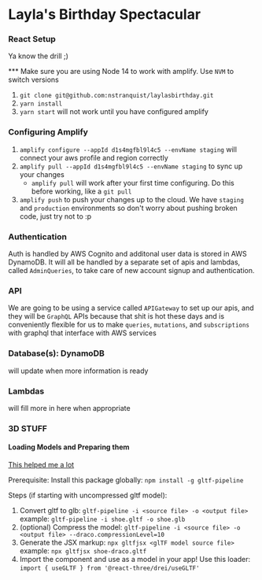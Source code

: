 # Layla's Birthday Spectacular

### React Setup

Ya know the drill ;)

\*\*\* Make sure you are using Node 14 to work with amplify. Use `NVM` to switch versions

1. `git clone git@github.com:nstranquist/laylasbirthday.git`
2. `yarn install`
3. `yarn start` will not work until you have configured amplify

### Configuring Amplify

1. `amplify configure --appId d1s4mgfbl9l4c5 --envName staging` will connect your aws profile and region correctly
2. `amplify pull --appId d1s4mgfbl9l4c5 --envName staging` to sync up your changes
   - `amplify pull` will work after your first time configuring. Do this before working, like a `git pull`
3. `amplify push` to push your changes up to the cloud. We have `staging` and `production` environments so don't worry about pushing broken code, just try not to :p

### Authentication

Auth is handled by AWS Cognito and additonal user data is stored in AWS DynamoDB.
It will all be handled by a separate set of apis and lambdas, called `AdminQueries`, to take care of new account signup and authentication.

### API

We are going to be using a service called `APIGateway` to set up our apis, and they will be `GraphQL` APIs because that shit is hot these days and is conveniently flexible for us to make `queries`, `mutations`, and `subscriptions` with graphql that interface with AWS services

### Database(s): DynamoDB

will update when more information is ready

### Lambdas

will fill more in here when appropriate


### 3D STUFF

#### Loading Models and Preparing them

[This helped me a lot](https://blog.logrocket.com/configure-3d-models-react-three-fiber/)

Prerequisite: Install this package globally: `npm install -g gltf-pipeline`

Steps (if starting with uncompressed gltf model):
1. Convert gltf to glb: `gltf-pipeline -i <source file> -o <output file>`
   example: `gltf-pipeline -i shoe.gltf -o shoe.glb`
2. (optional) Compress the model: `gltf-pipeline -i <source file> -o <output file> --draco.compressionLevel=10`
3. Generate the JSX markup: `npx gltfjsx <glTF model source file>`
   example: `npx gltfjsx shoe-draco.gltf`
4. Import the component and use as a model in your app!
   Use this loader: `import { useGLTF } from '@react-three/drei/useGLTF'`